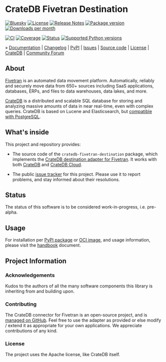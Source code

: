 # CrateDB Fivetran Destination

[![Bluesky][badge-bluesky]][project-bluesky]
[![License][badge-license]][project-license]
[![Release Notes][badge-release-notes]][project-release-notes]
[![Package version][badge-package-version]][project-pypi]
[![Downloads per month][badge-downloads-per-month]][project-downloads]

[![CI][badge-ci]][project-ci]
[![Coverage][badge-coverage]][project-coverage]
[![Status][badge-status]][project-pypi]
[![Supported Python versions][badge-python-versions]][project-pypi]

» [Documentation]
| [Changelog]
| [PyPI]
| [Issues]
| [Source code]
| [License]
| [CrateDB]
| [Community Forum]

## About

[Fivetran] is an automated data movement platform. Automatically, reliably and
securely move data from 650+ sources including SaaS applications, databases,
ERPs, and files to data warehouses, data lakes, and more.

[CrateDB] is a distributed and scalable SQL database for storing and analyzing
massive amounts of data in near real-time, even with complex queries. 
CrateDB is based on Lucene and Elasticsearch, but [compatible with PostgreSQL].

## What's inside

This project and repository provides:

- The source code of the `cratedb-fivetran-destination` package, which implements
  the [CrateDB destination adapter for Fivetran]. It works with both [CrateDB] and
  [CrateDB Cloud].

- The public [issue tracker] for this project. Please use it
  to report problems, and stay informed about their resolutions.

## Status

The status of this software is to be considered work-in-progress,
i.e. pre-alpha.

## Usage

For installation per [PyPI package][PyPI] or [OCI image], and usage
information, please visit the [handbook] document.

## Project Information

### Acknowledgements
Kudos to the authors of all the many software components this library is
inheriting from and building upon.

### Contributing
The CrateDB connector for Fivetran is an open-source project, and is
[managed on GitHub].
Feel free to use the adapter as provided or else modify / extend it
as appropriate for your own applications. We appreciate contributions of any kind.

### License
The project uses the Apache license, like CrateDB itself.


[compatible with PostgreSQL]: https://cratedb.com/docs/guide/feature/postgresql-compatibility/
[CrateDB]: https://cratedb.com/database
[CrateDB Cloud]: https://cratedb.com/database/cloud
[CrateDB destination adapter for Fivetran]: https://cratedb.com/docs/guide/integrate/fivetran/
[Fivetran]: https://www.fivetran.com/
[Fivetran SDK Development Guide]: https://github.com/fivetran/fivetran_sdk/blob/main/development-guide.md
[handbook]: https://github.com/crate/cratedb-fivetran-destination/blob/main/docs/handbook.md
[issue tracker]: https://github.com/crate/cratedb-fivetran-destination/issues
[OCI image]: https://github.com/crate/cratedb-fivetran-destination/pkgs/container/cratedb-fivetran-destination

[Changelog]: https://github.com/crate/cratedb-fivetran-destination/blob/main/CHANGES.md
[Community Forum]: https://community.cratedb.com/
[Documentation]: https://cratedb.com/docs/guide/integrate/fivetran/
[Issues]: https://github.com/crate/cratedb-fivetran-destination/issues
[License]: https://github.com/crate/cratedb-fivetran-destination/blob/main/LICENSE
[managed on GitHub]: https://github.com/crate/cratedb-fivetran-destination
[PyPI]: https://pypi.org/project/cratedb-fivetran-destination/
[Source code]: https://github.com/crate/cratedb-fivetran-destination

[badge-bluesky]: https://img.shields.io/badge/Bluesky-0285FF?logo=bluesky&logoColor=fff&label=Follow%20%40CrateDB
[badge-ci]: https://github.com/crate/cratedb-fivetran-destination/actions/workflows/tests.yml/badge.svg
[badge-coverage]: https://codecov.io/gh/crate/cratedb-fivetran-destination/branch/main/graph/badge.svg
[badge-downloads-per-month]: https://pepy.tech/badge/cratedb-fivetran-destination/month
[badge-license]: https://img.shields.io/github/license/crate/cratedb-fivetran-destination.svg
[badge-package-version]: https://img.shields.io/pypi/v/cratedb-fivetran-destination.svg
[badge-python-versions]: https://img.shields.io/pypi/pyversions/cratedb-fivetran-destination.svg
[badge-release-notes]: https://img.shields.io/github/release/crate/cratedb-fivetran-destination?label=Release+Notes
[badge-status]: https://img.shields.io/pypi/status/cratedb-fivetran-destination.svg
[project-bluesky]: https://bsky.app/search?q=cratedb
[project-ci]: https://github.com/crate/cratedb-fivetran-destination/actions/workflows/tests.yml
[project-coverage]: https://app.codecov.io/gh/crate/cratedb-fivetran-destination
[project-downloads]: https://pepy.tech/project/cratedb-fivetran-destination/
[project-license]: https://github.com/crate/cratedb-fivetran-destination/blob/main/LICENSE
[project-pypi]: https://pypi.org/project/cratedb-fivetran-destination
[project-release-notes]: https://github.com/crate/cratedb-fivetran-destination/releases
